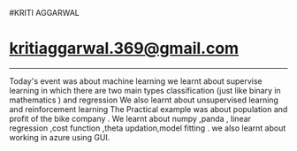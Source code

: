 #KRITI AGGARWAL
# kritiaggarwal.369@gmail.com

<hr>

Today's event was about machine learning we learnt about supervise learning in which there are two main types classification (just like binary in mathematics ) and regression 
We also learnt about unsupervised learning and reinforcement learning 
The Practical example was about population and profit of the bike company .
We learnt about numpy ,panda , linear regression ,cost function ,theta updation,model fitting .
we also learnt about working in azure using GUI.
